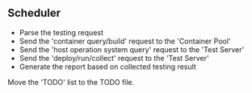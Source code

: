 ## Scheduler
- Parse the testing request
- Send the 'container query/build' request to the 'Container Pool'
- Send the 'host operation system query' request to the 'Test Server'
- Send the 'deploy/run/collect' request to the 'Test Server'
- Generate the report based on collected testing result


Move the 'TODO' list to the TODO file.
